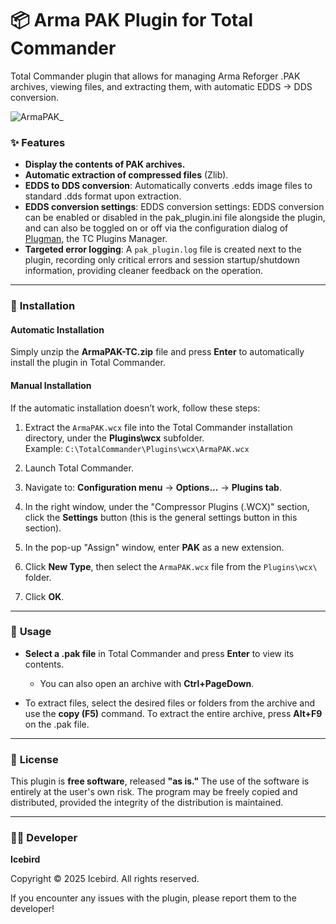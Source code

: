 # 📦 Arma PAK Plugin for Total Commander
Total Commander plugin that allows for managing Arma Reforger .PAK archives, viewing files, and extracting them, with automatic EDDS → DDS conversion.

![ArmaPAK_](https://github.com/user-attachments/assets/1355f9a1-9078-42a8-bb14-0abd2fa44812)

### ✨ **Features**
- **Display the contents of PAK archives.**
- **Automatic extraction of compressed files** (Zlib).
- **EDDS to DDS conversion**: Automatically converts .edds image files to standard .dds format upon extraction.
- **EDDS conversion settings**: EDDS conversion settings: EDDS conversion can be enabled or disabled in the pak_plugin.ini file alongside the plugin, and can also be toggled on or off via the configuration dialog of [Plugman](https://totalcmd.net/plugring/tc_plugman.html), the TC Plugins Manager.
- **Targeted error logging**: A `pak_plugin.log` file is created next to the plugin, recording only critical errors and session startup/shutdown information, providing cleaner feedback on the operation.

---

### 🚀 **Installation**

#### **Automatic Installation**
Simply unzip the **ArmaPAK-TC.zip** file and press **Enter** to automatically install the plugin in Total Commander.

#### **Manual Installation**
If the automatic installation doesn’t work, follow these steps:

1. Extract the `ArmaPAK.wcx` file into the Total Commander installation directory, under the **Plugins\wcx** subfolder.  
   Example: `C:\TotalCommander\Plugins\wcx\ArmaPAK.wcx`

2. Launch Total Commander.

3. Navigate to: **Configuration menu** → **Options...** → **Plugins tab**.

4. In the right window, under the "Compressor Plugins (.WCX)" section, click the **Settings** button (this is the general settings button in this section).

5. In the pop-up "Assign" window, enter **PAK** as a new extension.

6. Click **New Type**, then select the `ArmaPAK.wcx` file from the `Plugins\wcx\` folder.

7. Click **OK**.

---

### 📖 **Usage**
- **Select a .pak file** in Total Commander and press **Enter** to view its contents.  
  - You can also open an archive with **Ctrl+PageDown**.

- To extract files, select the desired files or folders from the archive and use the **copy (F5)** command. To extract the entire archive, press **Alt+F9** on the .pak file.

---

### 📄 **License**
This plugin is **free software**, released **"as is."** The use of the software is entirely at the user's own risk. The program may be freely copied and distributed, provided the integrity of the distribution is maintained.

---

### 🧑‍💻 **Developer**
**Icebird**

Copyright © 2025 Icebird. All rights reserved.

If you encounter any issues with the plugin, please report them to the developer!
